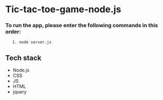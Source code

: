 # Tic-tac-toe-game-node.js


### To run the app, please enter the following commands in this order:

       1. node server.js
       
    

<!-- 
## Screenshot


------ -->

## Tech stack
- Node.js
- CSS
- JS
- HTML
- jquery
